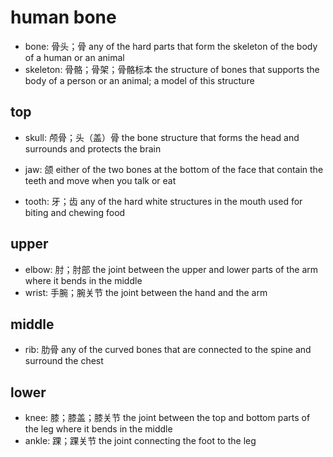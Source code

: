 # human bone

- bone: 骨头；骨 any of the hard parts that form the skeleton of the body of a human or an animal
- skeleton: 骨骼；骨架；骨骼标本 the structure of bones that supports the body of a person or an animal; a model of this structure

## top

- skull: 颅骨；头（盖）骨 the bone structure that forms the head and surrounds and protects the brain

- jaw: 颌 either of the two bones at the bottom of the face that contain the teeth and move when you talk or eat
- tooth: 牙；齿 any of the hard white structures in the mouth used for biting and chewing food

## upper


- elbow: 肘；肘部 the joint between the upper and lower parts of the arm where it bends in the middle
- wrist: 手腕；腕关节 the joint between the hand and the arm

## middle

- rib: 肋骨 any of the curved bones that are connected to the spine and surround the chest

## lower

- knee: 膝；膝盖；膝关节 the joint between the top and bottom parts of the leg where it bends in the middle
- ankle: 踝；踝关节 the joint connecting the foot to the leg
